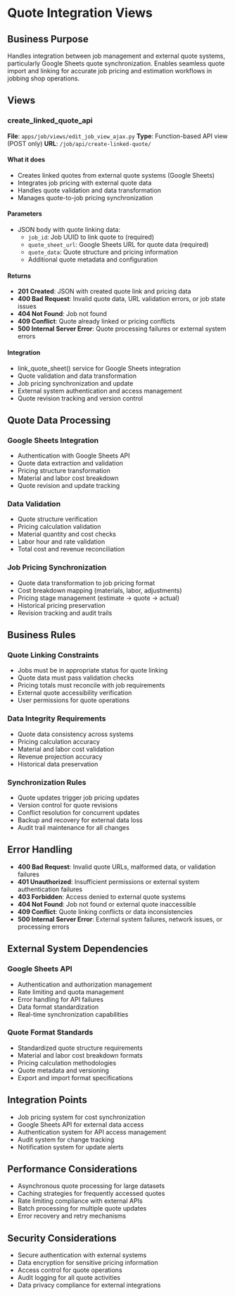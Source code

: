 # Quote Integration Views

## Business Purpose

Handles integration between job management and external quote systems, particularly Google Sheets quote synchronization. Enables seamless quote import and linking for accurate job pricing and estimation workflows in jobbing shop operations.

## Views

### create_linked_quote_api

**File**: `apps/job/views/edit_job_view_ajax.py`
**Type**: Function-based API view (POST only)
**URL**: `/job/api/create-linked-quote/`

#### What it does

- Creates linked quotes from external quote systems (Google Sheets)
- Integrates job pricing with external quote data
- Handles quote validation and data transformation
- Manages quote-to-job pricing synchronization

#### Parameters

- JSON body with quote linking data:
  - `job_id`: Job UUID to link quote to (required)
  - `quote_sheet_url`: Google Sheets URL for quote data (required)
  - `quote_data`: Quote structure and pricing information
  - Additional quote metadata and configuration

#### Returns

- **201 Created**: JSON with created quote link and pricing data
- **400 Bad Request**: Invalid quote data, URL validation errors, or job state issues
- **404 Not Found**: Job not found
- **409 Conflict**: Quote already linked or pricing conflicts
- **500 Internal Server Error**: Quote processing failures or external system errors

#### Integration

- link_quote_sheet() service for Google Sheets integration
- Quote validation and data transformation
- Job pricing synchronization and update
- External system authentication and access management
- Quote revision tracking and version control

## Quote Data Processing

### Google Sheets Integration

- Authentication with Google Sheets API
- Quote data extraction and validation
- Pricing structure transformation
- Material and labor cost breakdown
- Quote revision and update tracking

### Data Validation

- Quote structure verification
- Pricing calculation validation
- Material quantity and cost checks
- Labor hour and rate validation
- Total cost and revenue reconciliation

### Job Pricing Synchronization

- Quote data transformation to job pricing format
- Cost breakdown mapping (materials, labor, adjustments)
- Pricing stage management (estimate → quote → actual)
- Historical pricing preservation
- Revision tracking and audit trails

## Business Rules

### Quote Linking Constraints

- Jobs must be in appropriate status for quote linking
- Quote data must pass validation checks
- Pricing totals must reconcile with job requirements
- External quote accessibility verification
- User permissions for quote operations

### Data Integrity Requirements

- Quote data consistency across systems
- Pricing calculation accuracy
- Material and labor cost validation
- Revenue projection accuracy
- Historical data preservation

### Synchronization Rules

- Quote updates trigger job pricing updates
- Version control for quote revisions
- Conflict resolution for concurrent updates
- Backup and recovery for external data loss
- Audit trail maintenance for all changes

## Error Handling

- **400 Bad Request**: Invalid quote URLs, malformed data, or validation failures
- **401 Unauthorized**: Insufficient permissions or external system authentication failures
- **403 Forbidden**: Access denied to external quote systems
- **404 Not Found**: Job not found or external quote inaccessible
- **409 Conflict**: Quote linking conflicts or data inconsistencies
- **500 Internal Server Error**: External system failures, network issues, or processing errors

## External System Dependencies

### Google Sheets API

- Authentication and authorization management
- Rate limiting and quota management
- Error handling for API failures
- Data format standardization
- Real-time synchronization capabilities

### Quote Format Standards

- Standardized quote structure requirements
- Material and labor cost breakdown formats
- Pricing calculation methodologies
- Quote metadata and versioning
- Export and import format specifications

## Integration Points

- Job pricing system for cost synchronization
- Google Sheets API for external data access
- Authentication system for API access management
- Audit system for change tracking
- Notification system for update alerts

## Performance Considerations

- Asynchronous quote processing for large datasets
- Caching strategies for frequently accessed quotes
- Rate limiting compliance with external APIs
- Batch processing for multiple quote updates
- Error recovery and retry mechanisms

## Security Considerations

- Secure authentication with external systems
- Data encryption for sensitive pricing information
- Access control for quote operations
- Audit logging for all quote activities
- Data privacy compliance for external integrations

